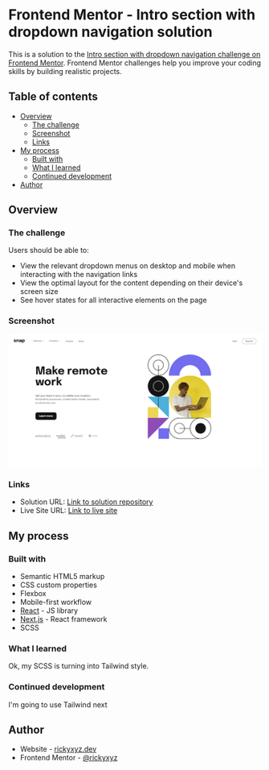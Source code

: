 # Frontend Mentor - Intro section with dropdown navigation solution

This is a solution to the [Intro section with dropdown navigation challenge on Frontend Mentor](https://www.frontendmentor.io/challenges/intro-section-with-dropdown-navigation-ryaPetHE5). Frontend Mentor challenges help you improve your coding skills by building realistic projects.

## Table of contents

- [Overview](#overview)
  - [The challenge](#the-challenge)
  - [Screenshot](#screenshot)
  - [Links](#links)
- [My process](#my-process)
  - [Built with](#built-with)
  - [What I learned](#what-i-learned)
  - [Continued development](#continued-development)
- [Author](#author)

## Overview

### The challenge

Users should be able to:

- View the relevant dropdown menus on desktop and mobile when interacting with the navigation links
- View the optimal layout for the content depending on their device's screen size
- See hover states for all interactive elements on the page

### Screenshot

![Desktop screenshot](./screenshots/desktop.png)

### Links

- Solution URL: [Link to solution repository](https://github.com/rickyxyz/frontendmentor-projects/tree/main/react/intro-section-with-dropdown-navigation-main)
- Live Site URL: [Link to live site](https://rickyxyz.dev/frontendmentor-projects/intro-section-with-dropdown-navigation-main/index.html)

## My process

### Built with

- Semantic HTML5 markup
- CSS custom properties
- Flexbox
- Mobile-first workflow
- [React](https://reactjs.org/) - JS library
- [Next.js](https://nextjs.org/) - React framework
- SCSS

### What I learned

Ok, my SCSS is turning into Tailwind style.

### Continued development

I'm going to use Tailwind next

## Author

- Website - [rickyxyz.dev](https://rickyxyz.dev/)
- Frontend Mentor - [@rickyxyz](https://www.frontendmentor.io/profile/rickyxyz)
